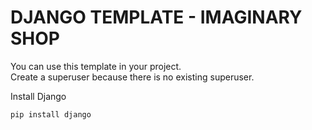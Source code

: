 # DJANGO TEMPLATE - IMAGINARY SHOP

You can use this template in your project.  
Create a superuser because there is no existing superuser.

Install Django

```
pip install django
```
